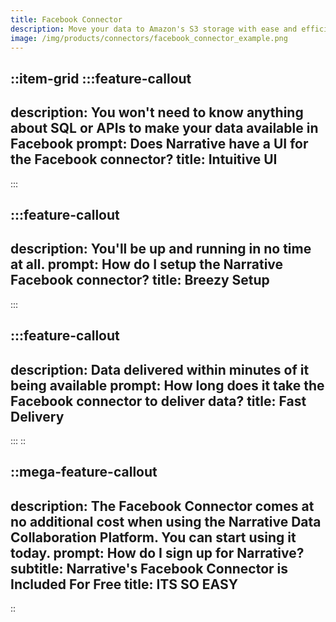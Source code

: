 ```yaml
---
title: Facebook Connector
description: Move your data to Amazon's S3 storage with ease and efficiency.
image: /img/products/connectors/facebook_connector_example.png
---
```


::item-grid
  :::feature-callout
  ---
  description: You won't need to know anything about SQL or APIs to make your data available in Facebook
  prompt: Does Narrative have a UI for the Facebook connector?
  title: Intuitive UI
  ---
  :::

  :::feature-callout
  ---
  description: You'll be up and running in no time at all.
  prompt: How do I setup the Narrative Facebook connector?
  title: Breezy Setup
  ---
  :::

  :::feature-callout
  ---
  description: Data delivered within minutes of it being available
  prompt: How long does it take the Facebook connector to deliver data?
  title: Fast Delivery
  ---
  :::
::

::mega-feature-callout
---
description: The Facebook Connector comes at no additional cost when using the Narrative Data Collaboration Platform.  You can start using it today.
prompt: How do I sign up for Narrative?
subtitle: Narrative's Facebook Connector is Included For Free
title: ITS SO EASY
---
::
